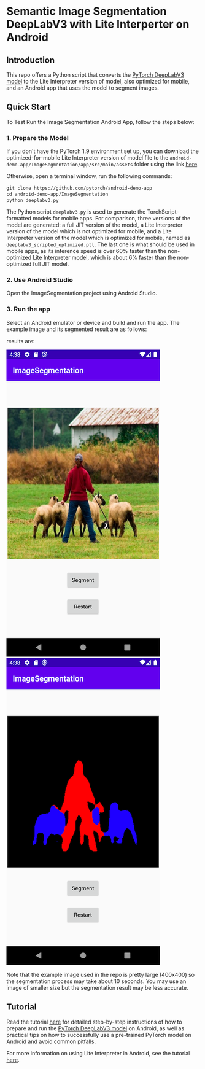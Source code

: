 # Semantic Image Segmentation DeepLabV3 with Lite Interperter on Android

## Introduction

This repo offers a Python script that converts the [PyTorch DeepLabV3 model](https://pytorch.org/hub/pytorch_vision_deeplabv3_resnet101) to the Lite Interpreter version of model, also optimized for mobile, and an Android app that uses the model to segment images.

## Quick Start

To Test Run the Image Segmentation Android App, follow the steps below:

### 1. Prepare the Model

If you don't have the PyTorch 1.9 environment set up, you can download the optimized-for-mobile Lite Interpreter version of model file to the `android-demo-app/ImageSegmentation/app/src/main/assets` folder using the link [here](https://drive.google.com/file/d/1FCm-pHsLiPiiXBsJwookAa0VFS2zTgv-/view?usp=sharing).

Otherwise, open a terminal window, run the following commands:

```
git clone https://github.com/pytorch/android-demo-app
cd android-demo-app/ImageSegmentation
python deeplabv3.py
```

The Python script `deeplabv3.py` is used to generate the TorchScript-formatted models for mobile apps. For comparison, three versions of the model are generated: a full JIT version of the model, a Lite Interpreter version of the model which is not optimized for mobile, and a Lite Interpreter version of the model which is optimized for mobile, named as `deeplabv3_scripted_optimized.ptl`. The last one is what should be used in mobile apps, as its inference speed is over 60% faster than the non-optimized Lite Interpreter model, which is about 6% faster than the non-optimized full JIT model.

### 2. Use Android Studio

Open the ImageSegmentation project using Android Studio.

### 3. Run the app
Select an Android emulator or device and build and run the app. The example image and its segmented result are as follows:

results are:

![](screenshot1.png)
![](screenshot2.png)

Note that the example image used in the repo is pretty large (400x400) so the segmentation process may take about 10 seconds. You may use an image of smaller size but the segmentation result may be less accurate.

## Tutorial

Read the tutorial [here](https://pytorch.org/tutorials/beginner/deeplabv3_on_android.html) for detailed step-by-step instructions of how to prepare and run the [PyTorch DeepLabV3 model](https://pytorch.org/hub/pytorch_vision_deeplabv3_resnet101) on Android, as well as practical tips on how to successfully use a pre-trained PyTorch model on Android and avoid common pitfalls.

For more information on using Lite Interpreter in Android, see the tutorial [here](https://pytorch.org/tutorials/prototype/lite_interpreter.html).
